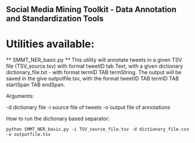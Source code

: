 ## Social Media Mining Toolkit - Data Annotation and Standardization Tools

# Utilities available:

** SMMT_NER_basic.py ** This utility will annotate tweets in a given TSV file (TSV_source.tsv) with format tweetID tab Text, with a given dictionary dictionary_file.txt - with format termID TAB termString. The output will be saved in the give outputfile.tsv, with the format tweetID TAB termID TAB startSpan TAB endSpan.
 

Arguments: 

-d dictionary file
-i source file of tweets
-o output file of annotations

How to run the dictionary based separator:
```
python SMMT_NER_basic.py -i TSV_source_file.tsv -d dictionary_file.csv -o outputfile.tsv
```
